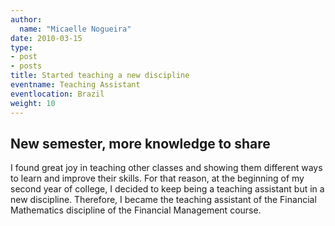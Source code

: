 ```yaml
---
author:
  name: "Micaelle Nogueira"
date: 2010-03-15
type:
- post
- posts
title: Started teaching a new discipline
eventname: Teaching Assistant 
eventlocation: Brazil
weight: 10
---
```


## New semester, more knowledge to share

I found great joy in teaching other classes and showing them different ways to learn and improve their skills. For that reason, at the beginning of my second year of college, I decided to keep being a teaching assistant but in a new discipline. Therefore, I became the teaching assistant of the Financial Mathematics discipline of the Financial Management course.